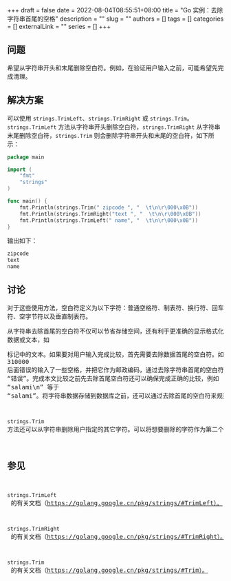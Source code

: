+++ 
draft = false
date = 2022-08-04T08:55:51+08:00
title = "Go 实例：去除字符串首尾的空格"
description = ""
slug = ""
authors = []
tags = []
categories = []
externalLink = ""
series = []
+++

## 问题

希望从字符串开头和末尾删除空白符。例如，在验证用户输入之前，可能希望先完成清理。

## 解决方案

可以使用 `strings.TrimLeft`、`strings.TrimRight` 或 `strings.Trim`。`strings.TrimLeft` 方法从字符串开头删除空白符，`strings.TrimRight` 从字符串末尾删除空白符，`strings.Trim` 则会删除字符串开头和末尾的空白符，如下所示：

```go
package main

import (
	"fmt"
	"strings"
)

func main() {
	fmt.Println(strings.Trim(" zipcode ", "  \t\n\r\000\x0B"))
	fmt.Println(strings.TrimRight("text ", "  \t\n\r\000\x0B"))
	fmt.Println(strings.TrimLeft(" name", "  \t\n\r\000\x0B"))
}
```

输出如下：

```bash
zipcode
text
name
```

## 讨论

对于这些使用方法，空白符定义为以下字符：普通空格符、制表符、换行符、回车符、空字节符以及垂直制表符。

从字符串去除首尾的空白符不仅可以节省存储空间，还有利于更准确的显示格式化数据或文本，如 <pre> 标记中的文本。如果要对用户输入完成比较，首先需要去除数据首尾的空白符。如果有人在 310000 后面错误的输入了一些空格，并把它作为邮政编码，通过去除字符串首尾的空白符，就不会要求修正这个本不算错误的 “错误”。完成本文比较之前先去除首尾空白符还可以确保完成正确的比较，例如 “salami\n” 等于 “salami”。将字符串数据存储到数据库之前，还可以通过去除首尾的空白符来规范化数据，这也是一个很好的想法。

`strings.Trim` 方法还可以从字符串删除用户指定的其它字符。可以将想要删除的字符作为第二个参数传入这个方法。

## 参见

`strings.TrimLeft` 的有关文档（https://golang.google.cn/pkg/strings/#TrimLeft）。

`strings.TrimRight` 的有关文档（https://golang.google.cn/pkg/strings/#TrimRight）。

`strings.Trim` 的有关文档（https://golang.google.cn/pkg/strings/#Trim）。
